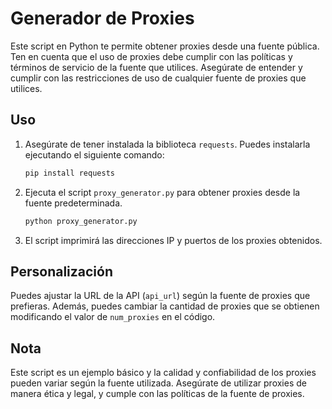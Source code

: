 # Generador de Proxies

Este script en Python te permite obtener proxies desde una fuente pública. Ten en cuenta que el uso de proxies debe cumplir con las políticas y términos de servicio de la fuente que utilices. Asegúrate de entender y cumplir con las restricciones de uso de cualquier fuente de proxies que utilices.

## Uso

1. Asegúrate de tener instalada la biblioteca `requests`. Puedes instalarla ejecutando el siguiente comando:

    ```bash
    pip install requests
    ```

2. Ejecuta el script `proxy_generator.py` para obtener proxies desde la fuente predeterminada.

    ```bash
    python proxy_generator.py
    ```

3. El script imprimirá las direcciones IP y puertos de los proxies obtenidos.

## Personalización

Puedes ajustar la URL de la API (`api_url`) según la fuente de proxies que prefieras. Además, puedes cambiar la cantidad de proxies que se obtienen modificando el valor de `num_proxies` en el código.

## Nota

Este script es un ejemplo básico y la calidad y confiabilidad de los proxies pueden variar según la fuente utilizada. Asegúrate de utilizar proxies de manera ética y legal, y cumple con las políticas de la fuente de proxies.
